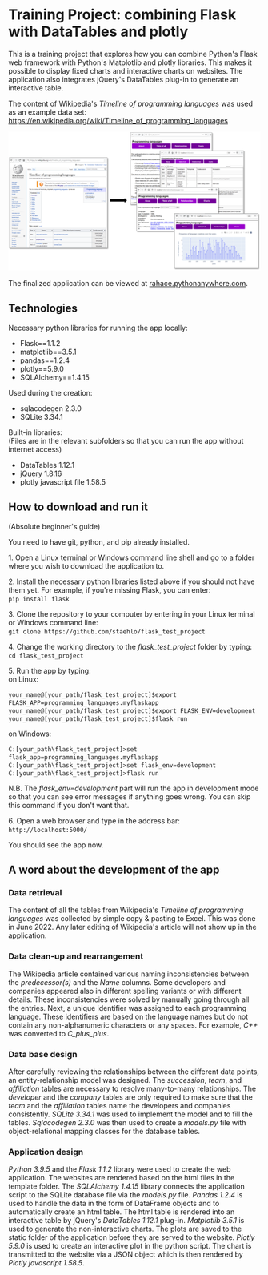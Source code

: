 # Training Project: combining Flask with DataTables and plotly

This is a training project that explores how you can combine Python's Flask web framework with Python's Matplotlib and plotly libraries. This makes it possible to display fixed charts and interactive charts on websites. The application also integrates jQuery's DataTables plug-in to generate an interactive table.

The content of Wikipedia's *Timeline of programming languages* was used as an example data set:
https://en.wikipedia.org/wiki/Timeline_of_programming_languages

![from_wiki_to_flask](https://github.com/staehlo/flask_test_project/blob/main/graphic_for_readme_from_wiki_to_flask.jpg)

The finalized application can be viewed at [rahace.pythonanywhere.com](http://rahace.pythonanywhere.com/).


## Technologies

Necessary python libraries for running the app locally:

* Flask==1.1.2
* matplotlib==3.5.1
* pandas==1.2.4
* plotly==5.9.0
* SQLAlchemy==1.4.15

Used during the creation:

* sqlacodegen 2.3.0
* SQLite 3.34.1

Built-in libraries:  
(Files are in the relevant subfolders so that you can run the app without internet access)

* DataTables 1.12.1
* jQuery 1.8.16
* plotly javascript file 1.58.5


## How to download and run it
(Absolute beginner's guide)

You need to have git, python, and pip already installed.

1\. Open a Linux terminal or Windows command line shell and go to a folder where you wish to download the application to.


2\. Install the necessary python libraries listed above if you should not have them yet. For example, if you're missing Flask, you can enter:  
`pip install flask`

3\. Clone the repository to your computer by entering in your Linux terminal or Windows command line:  
`git clone https://github.com/staehlo/flask_test_project`  


4\. Change the working directory to the *flask_test_project* folder by typing:  
`cd flask_test_project`

5\. Run the app by typing:  
on Linux:
```
your_name@[your_path/flask_test_project]$export FLASK_APP=programming_languages.myflaskapp
your_name@[your_path/flask_test_project]$export FLASK_ENV=development
your_name@[your_path/flask_test_project]$flask run
```

on Windows:
```
C:[your_path\flask_test_project]>set flask_app=programming_languages.myflaskapp
C:[your_path\flask_test_project]>set flask_env=development
C:[your_path\flask_test_project]>flask run
```

N.B. The *flask_env=development* part will run the app in development mode so that you can see error messages if anything goes wrong. You can skip this command if you don't want that.

6\. Open a web browser and type in the address bar:  
`http://localhost:5000/`

You should see the app now.


## A word about the development of the app

### Data retrieval
The content of all the tables from Wikipedia's *Timeline of programming languages* was collected by simple copy & pasting to Excel. This was done in June 2022. Any later editing of Wikipedia's article will not show up in the application.

### Data clean-up and rearrangement
The Wikipedia article contained various naming inconsistencies between the *predecessor(s)* and the *Name* columns. Some developers and companies appeared also in different spelling variants or with different details. These inconsistencies were solved by manually going through all the entries.
Next, a unique identifier was assigned to each programming language. These identifiers are based on the language names but do not contain any non-alphanumeric characters or any spaces. For example, *C++* was converted to *C_plus_plus*.

### Data base design
After carefully reviewing the relationships between the different data points, an entity-relationship model was designed. The *succession*, *team*, and *affiliation* tables are necessary to resolve many-to-many relationships. The *developer* and the *company* tables are only required to make sure that the *team* and the *affiliation* tables name the developers and companies consistently. *SQLite 3.34.1* was used to implement the model and to fill the tables.
*Sqlacodegen 2.3.0* was then used to create a *models.py* file with object-relational mapping classes for the database tables.

### Application design
*Python 3.9.5* and the *Flask 1.1.2* library were used to create the web application. The websites are rendered based on the html files in the template folder. The *SQLAlchemy 1.4.15* library connects the application script to the SQLite database file via the *models.py* file. *Pandas 1.2.4* is used to handle the data in the form of DataFrame objects and to automatically create an html table. The html table is rendered into an interactive table by jQuery's *DataTables 1.12.1* plug-in. *Matplotlib 3.5.1* is used to generate the non-interactive charts. The plots are saved to the static folder of the application before they are served to the website. *Plotly 5.9.0* is used to create an interactive plot in the python script. The chart is transmitted to the website via a JSON object which is then rendered by *Plotly javascript 1.58.5*.
